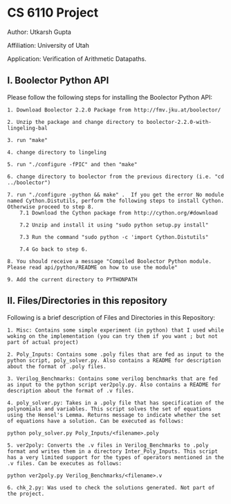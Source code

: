 # CS 6110 Project

Author: Utkarsh Gupta

Affiliation: University of Utah 

Application: Verification of Arithmetic Datapaths.

## I. Boolector Python API

Please follow the following steps for installing the Boolector Python API:

	1. Download Boolector 2.2.0 Package from http://fmv.jku.at/boolector/

	2. Unzip the package and change directory to boolector-2.2.0-with-lingeling-bal

	3. run "make"

	4. change directory to lingeling 

	5. run "./configure -fPIC" and then "make"

	6. change directory to boolector from the previous directory (i.e. "cd ../boolector")

	7. run "./configure -python && make" .  If you get the error No module named Cython.Distutils, perform the following steps to install Cython. Otherwise proceed to step 8.
		7.1 Download the Cython package from http://cython.org/#download

		7.2 Unzip and install it using "sudo python setup.py install"

		7.3 Run the command "sudo python -c 'import Cython.Distutils"

		7.4 Go back to step 6.

	8. You should receive a message "Compiled Boolector Python module. Please read api/python/README on how to use the module"

	9. Add the current directory to PYTHONPATH

## II. Files/Directories in this repository

Following is a brief description of Files and Directories in this Repository:

	1. Misc: Contains some simple experiment (in python) that I used while woking on the implementation (you can try them if you want ; but not part of actual project)

	2. Poly_Inputs: Contains some .poly files that are fed as input to the python script, poly_solver.py. Also contains a README for description about the format of .poly files.

	3. Verilog_Benchmarks: Contains some verilog benchmarks that are fed as input to the python script ver2poly.py. Also contains a README for description about the format of .v files.

	4. poly_solver.py: Takes in a .poly file that has specification of the polynomials and variables. This script solves the set of equations using the Hensel's Lemma. Returns message to indicate whether the set of equations have a solution. Can be executed as follows:

	python poly_solver.py Poly_Inputs/<filename>.poly

	5. ver2poly: Converts the .v files in Verilog_Benchmarks to .poly format and writes them in a directory Inter_Poly_Inputs. This script has a very limited support for the types of operators mentioned in the .v files. Can be executes as follows:

	python ver2poly.py Verilog_Benchmarks/<filename>.v

	6. chk_2.py: Was used to check the solutions generated. Not part of the project.
	
